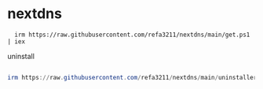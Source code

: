 # nextdns

```
  irm https://raw.githubusercontent.com/refa3211/nextdns/main/get.ps1 | iex
```

uninstall
```powershell

irm https://raw.githubusercontent.com/refa3211/nextdns/main/uninstaller.ps1 | iex
```
